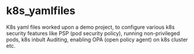 # k8s_yamlfiles
K8s yaml files worked upon a demo project, to configure various k8s security features like PSP (pod security policy), running non-privileged pods, k8s inbult Auditing, enabling OPA (open policy agent) on k8s cluster etc. 
